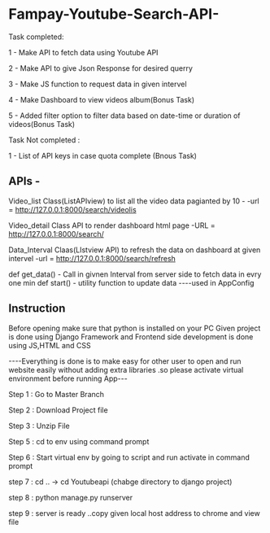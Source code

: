 # Fampay-Youtube-Search-API-


Task completed:

1 - Make API to fetch data using Youtube API

2 - Make API to give Json Response for desired querry

3 - Make JS function to  request data in given intervel

4 - Make Dashboard to view videos album(Bonus Task)

5 - Added filter option to filter data based on date-time or duration of videos(Bonus Task)

Task Not completed :

1 - List of API keys in case quota complete (Bnous Task)


## APIs  - 

Video_list Class(ListAPIview) to list all the video data pagianted by 10   - -url = http://127.0.0.1:8000/search/videolis

Video_detail Class API to render dashboard html page   -URL  =   http://127.0.0.1:8000/search/

Data_Interval Claas(LIstview API) to refresh the data on dashboard at given intervel  -url  = http://127.0.0.1:8000/search/refresh

def get_data()   -  Call in givnen Interval from server side to fetch data in evry one min
def start()    -  utility function to update data   ----used in AppConfig


## Instruction


Before opening make sure that python is installed on your PC
Given project is done using Django Framework and Frontend side development is done using JS,HTML and CSS

----Everything is done is to make easy for other user to open and run website easily without adding extra libraries .so please activate virtual environment before running App---


Step 1 : Go to Master Branch

Step 2 : Download Project file

Step 3 : Unzip File 

Step 5 : cd to env using command prompt

Step 6 : Start virtual env by going to script and run activate in command prompt

step 7 : cd ..  -> cd Youtubeapi  (chabge directory to django project)

step 8 : python manage.py runserver

step 9 : server is ready ..copy given local host address to chrome and view file

